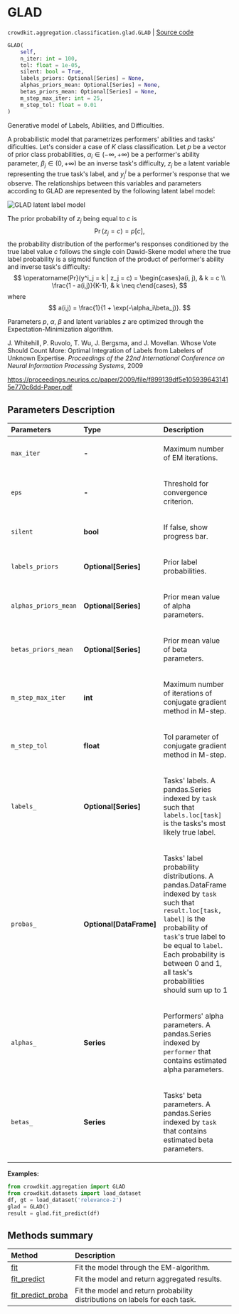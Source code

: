 # GLAD

`crowdkit.aggregation.classification.glad.GLAD` | [Source code](https://github.com/Toloka/crowd-kit/blob/main/src/aggregation/classification/glad.py)

```python
GLAD(
    self,
    n_iter: int = 100,
    tol: float = 1e-05,
    silent: bool = True,
    labels_priors: Optional[Series] = None,
    alphas_priors_mean: Optional[Series] = None,
    betas_priors_mean: Optional[Series] = None,
    m_step_max_iter: int = 25,
    m_step_tol: float = 0.01
)
```

Generative model of Labels, Abilities, and Difficulties.

A probabilistic model that parametrizes performers' abilities and tasks' dificulties.
Let's consider a case of $K$ class classification. Let $p$ be a vector of prior class probabilities,
$\alpha_i \in (-\infty, +\infty)$ be a performer's ability parameter, $\beta_j \in (0, +\infty)$ be
an inverse task's difficulty, $z_j$ be a latent variable representing the true task's label, and $y^i_j$
be a performer's response that we observe. The relationships between this variables and parameters according
to GLAD are represented by the following latent label model:

![GLAD latent label model](https://tlk.s3.yandex.net/crowd-kit/docs/glad_llm.png)

The prior probability of $z_j$ being equal to $c$ is
$$
\operatorname{Pr}(z_j = c) = p[c],
$$
the probability distribution of the performer's responses conditioned by the true label value $c$ follows the
single coin Dawid-Skene model where the true label probability is a sigmoid function of the product of
performer's ability and inverse task's difficulty:
$$
\operatorname{Pr}(y^i_j = k | z_j = c) = \begin{cases}a(i, j), & k = c \\ \frac{1 - a(i,j)}{K-1}, & k \neq c\end{cases},
$$
where
$$
a(i,j) = \frac{1}{1 + \exp(-\alpha_i\beta_j)}.
$$

Parameters $p$, $\alpha$, $\beta$ and latent variables $z$ are optimized through the Expectation-Minimization algorithm.

J. Whitehill, P. Ruvolo, T. Wu, J. Bergsma, and J. Movellan.
Whose Vote Should Count More: Optimal Integration of Labels from Labelers of Unknown Expertise.
*Proceedings of the 22nd International Conference on Neural Information Processing Systems*, 2009

<https://proceedings.neurips.cc/paper/2009/file/f899139df5e1059396431415e770c6dd-Paper.pdf>

## Parameters Description

| Parameters | Type | Description |
| :----------| :----| :-----------|
`max_iter`|**-**|<p>Maximum number of EM iterations.</p>
`eps`|**-**|<p>Threshold for convergence criterion.</p>
`silent`|**bool**|<p>If false, show progress bar.</p>
`labels_priors`|**Optional\[Series\]**|<p>Prior label probabilities.</p>
`alphas_priors_mean`|**Optional\[Series\]**|<p>Prior mean value of alpha parameters.</p>
`betas_priors_mean`|**Optional\[Series\]**|<p>Prior mean value of beta parameters.</p>
`m_step_max_iter`|**int**|<p>Maximum number of iterations of conjugate gradient method in M-step.</p>
`m_step_tol`|**float**|<p>Tol parameter of conjugate gradient method in M-step.</p>
`labels_`|**Optional\[Series\]**|<p>Tasks&#x27; labels. A pandas.Series indexed by `task` such that `labels.loc[task]` is the tasks&#x27;s most likely true label.</p>
`probas_`|**Optional\[DataFrame\]**|<p>Tasks&#x27; label probability distributions. A pandas.DataFrame indexed by `task` such that `result.loc[task, label]` is the probability of `task`&#x27;s true label to be equal to `label`. Each probability is between 0 and 1, all task&#x27;s probabilities should sum up to 1</p>
`alphas_`|**Series**|<p>Performers&#x27; alpha parameters. A pandas.Series indexed by `performer` that contains estimated alpha parameters.</p>
`betas_`|**Series**|<p>Tasks&#x27; beta parameters. A pandas.Series indexed by `task` that contains estimated beta parameters.</p>

**Examples:**

```python
from crowdkit.aggregation import GLAD
from crowdkit.datasets import load_dataset
df, gt = load_dataset('relevance-2')
glad = GLAD()
result = glad.fit_predict(df)
```

## Methods summary

| Method | Description |
| :------| :-----------|
[fit](crowdkit.aggregation.classification.glad.GLAD.fit.md)| Fit the model through the EM-algorithm.
[fit_predict](crowdkit.aggregation.classification.glad.GLAD.fit_predict.md)| Fit the model and return aggregated results.
[fit_predict_proba](crowdkit.aggregation.classification.glad.GLAD.fit_predict_proba.md)| Fit the model and return probability distributions on labels for each task.
